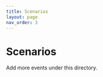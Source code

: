 ```yaml
---
title: Scenarios
layout: page
nav_order: 3
---
```


# Scenarios

Add more events under this directory.